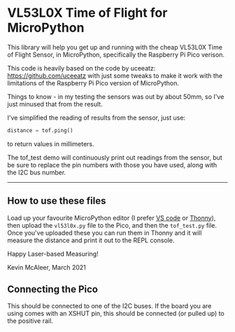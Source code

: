 # VL53L0X Time of Flight for MicroPython

This library will help you get up and running with the cheap VL53L0X Time of Flight Sensor, in MicroPython, specifically the Raspberry Pi Pico verison.

This code is heavily based on the code by uceeatz: <https://github.com/uceeatz> with just some tweaks to make it work with the limitations of the Raspberry Pi Pico version of MicroPython.

Things to know - in my testing the sensors was out by about 50mm, so I've just minused that from the result.

I've simplified the reading of results from the sensor, just use:

``` python
distance = tof.ping()
```
to return values in millimeters.

The tof_test demo will continuously print out readings from the sensor, but be sure to replace the pin numbers with those you have used, along with the I2C bus number.

---

## How to use these files

Load up your favourite MicroPython editor (I prefer [VS code](https://code.visualstudio.com/) or [Thonny](https://www.thonny.org)), then upload the `vl53l0x.py` file to the Pico, and then the `tof_test.py` file. Once you've uploaded these you can run them in Thonny and it will measure the distance and print it out to the REPL console.

Happy Laser-based Measuring!

Kevin McAleer, 
March 2021

## Connecting the Pico

This should be connected to one of the I2C buses. If the board you are using comes with an XSHUT pin,
this should be connected (or pulled up) to the positive rail.
